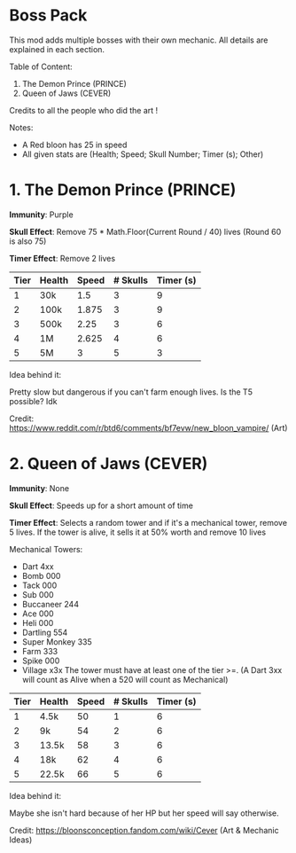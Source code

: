 # Boss Pack
This mod adds multiple bosses with their own mechanic. All details are explained in each section.

Table of Content:
1. The Demon Prince (PRINCE)
2. Queen of Jaws (CEVER)

Credits to all the people who did the art !

Notes: 
- A Red bloon has 25 in speed
- All given stats are (Health; Speed; Skull Number; Timer (s); Other)
# 1. The Demon Prince (PRINCE)
**Immunity**: Purple

**Skull Effect**: Remove 75 * Math.Floor(Current Round / 40) lives
(Round 60 is also 75)

**Timer Effect**: Remove 2 lives

| Tier  | Health | Speed | # Skulls | Timer (s) |
| ------------- | ------------- | ------------- | ------------- | ------------- |
| 1  | 30k | 1.5 | 3 | 9 |
| 2  | 100k | 1.875 | 3 | 9 |
| 3  | 500k | 2.25 | 3 | 6 |
| 4  | 1M | 2.625 | 4 | 6 |
| 5  | 5M | 3 | 5 | 3 |

Idea behind it:

Pretty slow but dangerous if you can't farm enough lives. Is the T5 possible? Idk

Credit: 
https://www.reddit.com/r/btd6/comments/bf7evw/new_bloon_vampire/ (Art)

# 2. Queen of Jaws (CEVER)
**Immunity**: None

**Skull Effect**: Speeds up for a short amount of time

**Timer Effect**: Selects a random tower and if it's a mechanical tower, remove 5 lives. If the tower is alive, it sells it at 50% worth and remove 10 lives

Mechanical Towers:
- Dart 4xx
- Bomb 000
- Tack 000
- Sub 000
- Buccaneer 244
- Ace 000
- Heli 000
- Dartling 554
- Super Monkey 335
- Farm 333
- Spike 000
- Village x3x
The tower must have at least one of the tier >=. (A Dart 3xx will count as Alive when a 520 will count as Mechanical)

| Tier  | Health | Speed | # Skulls | Timer (s) |
| ------------- | ------------- | ------------- | ------------- | ------------- |
| 1  | 4.5k | 50 | 1 | 6 |
| 2  | 9k | 54 | 2 | 6 |
| 3  | 13.5k | 58 | 3 | 6 |
| 4  | 18k | 62 | 4 | 6 |
| 5  | 22.5k | 66 | 5 | 6 |

Idea behind it:

Maybe she isn't hard because of her HP but her speed will say otherwise.

Credit: 
https://bloonsconception.fandom.com/wiki/Cever (Art & Mechanic Ideas)
